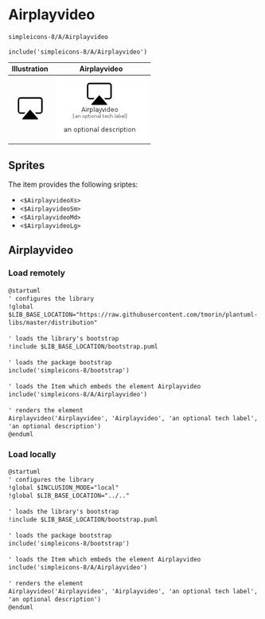 # Airplayvideo


```text
simpleicons-8/A/Airplayvideo
```

```text
include('simpleicons-8/A/Airplayvideo')
```



| Illustration | Airplayvideo |
| :---: | :---: |
| ![illustration for Illustration](../../simpleicons-8/A/Airplayvideo.png) | ![illustration for Airplayvideo](../../simpleicons-8/A/Airplayvideo.Local.png) |



## Sprites
The item provides the following sriptes:

- `<$AirplayvideoXs>`
- `<$AirplayvideoSm>`
- `<$AirplayvideoMd>`
- `<$AirplayvideoLg>`





## Airplayvideo

### Load remotely
```plantuml
@startuml
' configures the library
!global $LIB_BASE_LOCATION="https://raw.githubusercontent.com/tmorin/plantuml-libs/master/distribution"

' loads the library's bootstrap
!include $LIB_BASE_LOCATION/bootstrap.puml

' loads the package bootstrap
include('simpleicons-8/bootstrap')

' loads the Item which embeds the element Airplayvideo
include('simpleicons-8/A/Airplayvideo')

' renders the element
Airplayvideo('Airplayvideo', 'Airplayvideo', 'an optional tech label', 'an optional description')
@enduml
```

### Load locally
```plantuml
@startuml
' configures the library
!global $INCLUSION_MODE="local"
!global $LIB_BASE_LOCATION="../.."

' loads the library's bootstrap
!include $LIB_BASE_LOCATION/bootstrap.puml

' loads the package bootstrap
include('simpleicons-8/bootstrap')

' loads the Item which embeds the element Airplayvideo
include('simpleicons-8/A/Airplayvideo')

' renders the element
Airplayvideo('Airplayvideo', 'Airplayvideo', 'an optional tech label', 'an optional description')
@enduml
```

